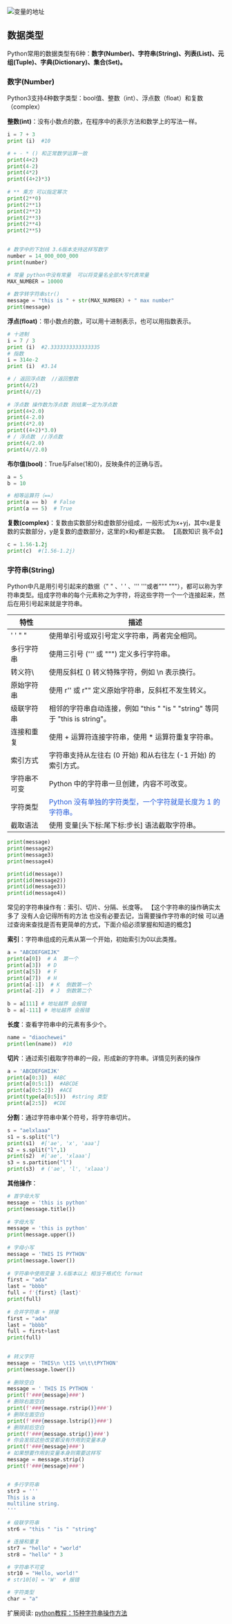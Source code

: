 ![变量的地址](1.基础知识.md#变量的地址)
## 数据类型

Python常用的数据类型有6种：**数字(Number)、字符串(String)、列表(List)、元组(Tuple)、字典(Dictionary)、集合(Set)。**
### 数字(Number)

Python3支持4种数字类型：bool值、整数（int）、浮点数（float）和复数（complex）

**整数(int)**：没有小数点的数，在程序中的表示方法和数学上的写法一样。

```python
i = 7 + 3
print (i)  #10

# + - * () 和正常数学运算一致  
print(4+2)  
print(4-2)  
print(4*2)  
print((4+2)*3)  
  
# ** 乘方 可以指定幂次  
print(2**0)  
print(2**1)  
print(2**2)  
print(2**3)  
print(2**4)  
print(2**5)  

  
# 数字中的下划线 3.6版本支持这样写数字  
number = 14_000_000_000  
print(number)  

# 常量 python中没有常量  可以将变量名全部大写代表常量  
MAX_NUMBER = 10000  
  
# 数字转字符串str()  
message = "this is " + str(MAX_NUMBER) + " max number"  
print(message)  
```

**浮点(float)**：带小数点的数，可以用十进制表示，也可以用指数表示。

```python
# 十进制
i = 7 / 3
print (i)  #2.3333333333333335
# 指数
i = 314e-2
print (i)  #3.14

# / 返回浮点数  //返回整数  
print(4/2)  
print(4//2)  
  
# 浮点数 操作数为浮点数 则结果一定为浮点数  
print(4+2.0)  
print(4-2.0)  
print(4*2.0)  
print((4+2)*3.0)  
# / 浮点数  //浮点数  
print(4/2.0)  
print(4//2.0)  
```

**布尔值(bool)**：True与False(1和0)，反映条件的正确与否。

```python
a = 5
b = 10

# 相等运算符（==）
print(a == b)  # False
print(a == 5)  # True
```

**复数(complex)**：复数由实数部分和虚数部分组成，一般形式为x+yj，其中x是复数的实数部分，y是复数的虚数部分，这里的x和y都是实数。 【高数知识 我不会】

```python
c = 1.56-1.2j
print(c)  #(1.56-1.2j)
```

### 字符串(String)

Python中凡是用引号引起来的数据（" " 、' ' 、''' '''或者""" """），都可以称为字符串类型。组成字符串的每个元素称之为字符，将这些字符一个一个连接起来，然后在用引号起来就是字符串。


| 特性                                                   | 描述                                                                        |
| ------------------------------------------------------ | --------------------------------------------------------------------------- |
| ' ' " "                                                | 使用单引号或双引号定义字符串，两者完全相同。                                |
| 多行字符串                                             | 使用三引号 (''' 或 """) 定义多行字符串。                                    |
| 转义符\\  |使用反斜杠 () 转义特殊字符，例如 \n 表示换行。 |                                                                             |
| 原始字符串                                             | 使用 r'' 或 r"" 定义原始字符串，反斜杠不发生转义。                          |
| 级联字符串                                             | 相邻的字符串自动连接，例如 "this " "is " "string" 等同于 "this is string"。 |
| 连接和重复                                             | 使用 + 运算符连接字符串，使用 * 运算符重复字符串。                          |
| 索引方式                                               | 字符串支持从左往右 (0 开始) 和从右往左 (-1 开始) 的索引方式。               |
| 字符串不可变                                           | Python 中的字符串一旦创建，内容不可改变。                                   |
| 字符类型                                               | <font color="#245bdb">Python 没有单独的字符类型，一个字符就是长度为 1 的字符串。</font>                  |
| 截取语法                                               | 使用 变量[头下标:尾下标:步长] 语法截取字符串。                              |



```python
print(message)
print(message2)
print(message3)
print(message4)

print(id(message))
print(id(message2))
print(id(message3))
print(id(message4))
```

常见的字符串操作有：索引、切片、分隔、长度等。
【这个字符串的操作确实太多了 没有人会记得所有的方法 也没有必要去记，当需要操作字符串的时候 可以通过查询来查找是否有更简单的方式，下面介绍必须掌握和知道的概念】

**索引**：字符串组成的元素从第一个开始，初始索引为0以此类推。

```python
a = "ABCDEFGHIJK"  
print(a[0])  # A  第一个
print(a[3])  # D  
print(a[5])  # F  
print(a[7])  # H  
print(a[-1])  # K  倒数第一个
print(a[-2])  # J  倒数第二个
  
b = a[111] # 地址越界 会报错
b = a[-111] # 地址越界 会报错
```

**长度**：查看字符串中的元素有多少个。

```python
name = "diaochewei"
print(len(name))  #10
```

**切片**：通过索引截取字符串的一段，形成新的字符串。详情见列表的操作

```python
a = 'ABCDEFGHIJK'
print(a[0:3])  #ABC
print(a[0:5:1])  #ABCDE
print(a[0:5:2])  #ACE
print(type(a[0:5]))  #string 类型
print(a[2:5])  #CDE
```

**分割**：通过字符串中某个符号，将字符串切片。

```python
s = "aelxlaaa"
s1 = s.split("l")
print(s1)  #['ae', 'x', 'aaa']
s2 = s.split("l",1)
print(s2)  #['ae', 'xlaaa']
s3 = s.partition("l")
print(s3)  # ('ae', 'l', 'xlaaa')
```


**其他操作**：
```python
# 首字母大写  
message = 'this is python'  
print(message.title())  
  
# 字母大写  
message = 'this is python'  
print(message.upper())  
  
# 字母小写  
message = 'THIS IS PYTHON'  
print(message.lower())  
  
# 字符串中使用变量 3.6版本以上 相当于格式化 format
first = "ada"  
last = "bbbb"  
full = f'{first} {last}'  
print(full)  
  
# 合并字符串 + 拼接  
first = "ada"  
last = "bbbb"  
full = first+last  
print(full)  

  
# 转义字符  
message = 'THIS\n \tIS \n\t\tPYTHON'  
print(message.lower())  
  
# 删除空白  
message = ' THIS IS PYTHON '  
print(f'###{message}###')  
# 删除右面空白  
print(f'###{message.rstrip()}###')  
# 删除左面空白  
print(f'###{message.lstrip()}###')  
# 删除前后空白  
print(f'###{message.strip()}###')  
# 你会发现这些改变都没有作用到变量本身  
print(f'###{message}###')  
# 如果想要作用到变量本身则需要这样写  
message = message.strip()  
print(f'###{message}###')  


# 多行字符串
str3 = '''
This is a
multiline string.
'''

# 级联字符串
str6 = "this " "is " "string"

# 连接和重复
str7 = "hello" + "world"
str8 = "hello" * 3

# 字符串不可变
str10 = "Hello, world!"
# str10[0] = 'W'  # 报错

# 字符类型
char = "a"
```


扩展阅读:  [python教程：15种字符串操作方法](https://blog.csdn.net/qdPython/article/details/124063345)


